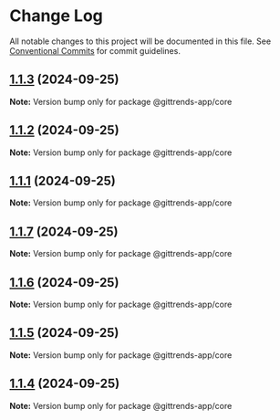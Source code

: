 # Change Log

All notable changes to this project will be documented in this file.
See [Conventional Commits](https://conventionalcommits.org) for commit guidelines.

## [1.1.3](https://github.com/hsborges/mining-tool/compare/@gittrends-app/core@1.1.2...@gittrends-app/core@1.1.3) (2024-09-25)

**Note:** Version bump only for package @gittrends-app/core

## [1.1.2](https://github.com/hsborges/mining-tool/compare/@gittrends-app/core@1.1.1...@gittrends-app/core@1.1.2) (2024-09-25)

**Note:** Version bump only for package @gittrends-app/core

## [1.1.1](https://github.com/hsborges/mining-tool/compare/@gittrends-app/core@1.1.7...@gittrends-app/core@1.1.1) (2024-09-25)

**Note:** Version bump only for package @gittrends-app/core

## [1.1.7](https://github.com/hsborges/mining-tool/compare/@gittrends-app/core@1.1.0...@gittrends-app/core@1.1.7) (2024-09-25)

**Note:** Version bump only for package @gittrends-app/core

## [1.1.6](https://github.com/hsborges/mining-tool/compare/@gittrends-app/core@1.1.0...@gittrends-app/core@1.1.6) (2024-09-25)

**Note:** Version bump only for package @gittrends-app/core

## [1.1.5](https://github.com/hsborges/mining-tool/compare/@gittrends-app/core@1.1.0...@gittrends-app/core@1.1.5) (2024-09-25)

**Note:** Version bump only for package @gittrends-app/core

## [1.1.4](https://github.com/hsborges/mining-tool/compare/@gittrends-app/core@1.1.0...@gittrends-app/core@1.1.4) (2024-09-25)

**Note:** Version bump only for package @gittrends-app/core
